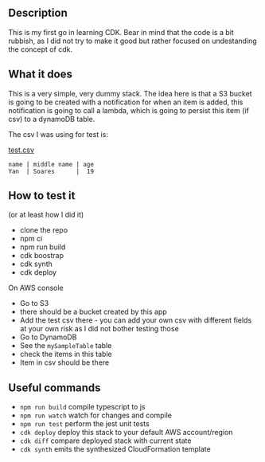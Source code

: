 ## Description

This is my first go in learning CDK. Bear in mind that the code is a bit rubbish, as I did not try to make it good but rather focused on undestanding the concept of cdk.

## What it does

This is a very simple, very dummy stack.
The idea here is that a S3 bucket is going to be created with a notification for when an item is added, this notification is going to call a lambda, which is going to persist this item (if csv) to a dynamoDB table.

The csv I was using for test is:

[test.csv](https://github.com/ysoares0209/simple-cdk-pipeline/files/8157389/test.csv)

```
name | middle name | age
Yan  | Soares      |  19
```
## How to test it
(or at least how I did it)

- clone the repo
- npm ci
- npm run build
- cdk boostrap
- cdk synth
- cdk deploy

On AWS console
 - Go to S3
 - there should be a bucket created by this app
 - Add the test csv there - you can add your own csv with different fields at your own risk as I did not bother testing those
 - Go to DynamoDB
 - See the `mySampleTable` table
 - check the items in this table
 - Item in csv should be there


## Useful commands

* `npm run build`   compile typescript to js
* `npm run watch`   watch for changes and compile
* `npm run test`    perform the jest unit tests
* `cdk deploy`      deploy this stack to your default AWS account/region
* `cdk diff`        compare deployed stack with current state
* `cdk synth`       emits the synthesized CloudFormation template
